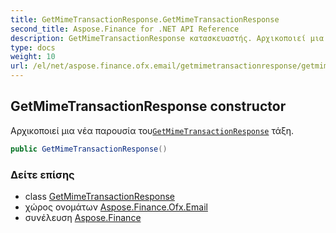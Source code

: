 ```yaml
---
title: GetMimeTransactionResponse.GetMimeTransactionResponse
second_title: Aspose.Finance for .NET API Reference
description: GetMimeTransactionResponse κατασκευαστής. Αρχικοποιεί μια νέα παρουσία τουGetMimeTransactionResponse τάξη.
type: docs
weight: 10
url: /el/net/aspose.finance.ofx.email/getmimetransactionresponse/getmimetransactionresponse/
---
```

## GetMimeTransactionResponse constructor

Αρχικοποιεί μια νέα παρουσία του[`GetMimeTransactionResponse`](../) τάξη.

```csharp
public GetMimeTransactionResponse()
```

### Δείτε επίσης

* class [GetMimeTransactionResponse](../)
* χώρος ονομάτων [Aspose.Finance.Ofx.Email](../../getmimetransactionresponse/)
* συνέλευση [Aspose.Finance](../../../)


